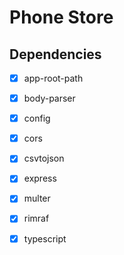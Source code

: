 # Phone Store

## Dependencies
- [x] app-root-path
- [x] body-parser
- [x] config
- [x] cors
- [x] csvtojson
- [x] express
- [x] multer
- [x] rimraf
- [x] typescript


